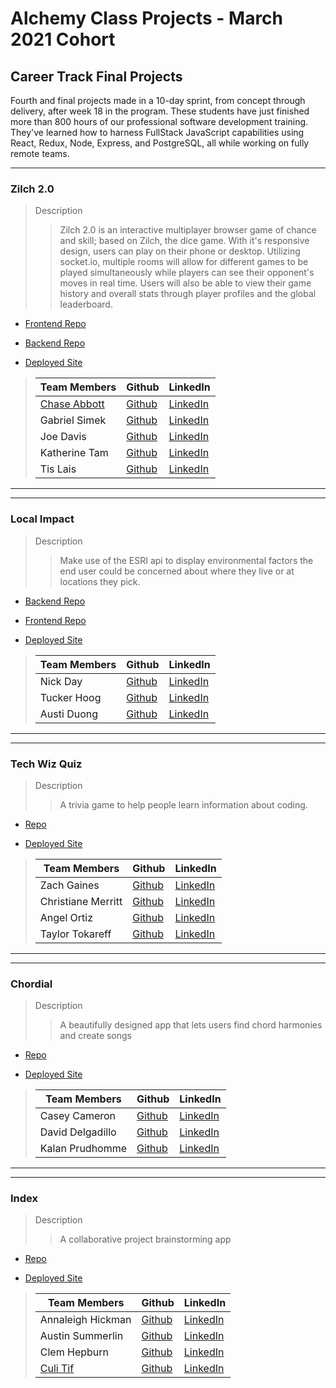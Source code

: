 # Alchemy Class Projects - March 2021 Cohort

## Career Track Final Projects

Fourth and final projects made in a 10-day sprint, from concept through delivery, after week 18 in the program.  These students have just finished more than 800 hours of our professional software development training. They've learned how to harness FullStack JavaScript capabilities using React, Redux, Node, Express, and PostgreSQL, all while working on fully remote teams.
___

### Zilch 2.0
> Description 
>> Zilch 2.0 is an interactive multiplayer browser game of chance and skill; based on Zilch, the dice game.  With it's responsive design, users can play on their phone or desktop. Utilizing socket.io, multiple rooms  will allow for different games to be played simultaneously while players can see their opponent's moves in real time. Users will also be able to view their game history and overall stats through player profiles and the global leaderboard.

* [Frontend Repo](https://github.com/etvvas/zilch-2.0-fe)
* [Backend Repo](https://github.com/etvvas/zilch-2.0-be)

* [Deployed Site](https://zilch-v2.netlify.app/)

>| Team Members  | Github  | LinkedIn  |
>|---|---|---|
>| [Chase Abbott](https://www.chasedabbott.com/) |  [Github](https://github.com/chase-abbott)  |  [LinkedIn](https://www.linkedin.com/in/chase-abbott/)   |
>| Gabriel Simek | [Github](https://github.com/gabrielsimek)   | [LinkedIn](https://www.linkedin.com/in/gabrielsimek/)  |
>| Joe Davis |  [Github](https://github.com/jdavisfsdev)  |  [LinkedIn](https://www.linkedin.com/in/joedavis-fsdev/)  |
>| Katherine Tam |  [Github](https://github.com/katherinemtam)  |  [LinkedIn](https://www.linkedin.com/in/katherinemtam/)  |
>| Tis Lais |  [Github](https://github.com/tislais)  |  [LinkedIn](https://www.linkedin.com/in/tislais/)  |

___
___

### Local Impact
> Description 
>> Make use of the ESRI api to display environmental factors the end user could be concerned about where they live or at locations they pick.

* [Backend Repo](https://github.com/AuNiTu/Backend-Impact)
* [Frontend Repo](https://github.com/AuNiTu/Local-Impact)

* [Deployed Site](https://local-impact.netlify.app/map)
 
>| Team Members  | Github  | LinkedIn  |
>|---|---|---|
>| Nick Day |  [Github](https://github.com/NickDayFSD/)  |  [LinkedIn](https://www.linkedin.com/in/nick-day-fsd/)   |
>| Tucker Hoog | [Github](https://github.com/Grahf0085)   | [LinkedIn](https://www.linkedin.com/in/tuckerhoog/)  |
>| Austi Duong |  [Github](https://github.com/austinxduong)  |  [LinkedIn](https://www.linkedin.com/in/austinxduong/)  |

___
___

### Tech Wiz Quiz
> Description 
>> A trivia game to help people learn information about coding.

* [Repo](https://github.com/techwizquiz)

* [Deployed Site](https://techwizquiz.netlify.app)

>| Team Members  | Github  | LinkedIn  |
>|---|---|---|
>| Zach Gaines |  [Github](https://github.com/ZachMGaines)  |  [LinkedIn](https://www.linkedin.com/in/zachgaines/)   |
>| Christiane Merritt | [Github](https://github.com/cmmerritt)   | [LinkedIn](https://www.linkedin.com/in/christiane-merritt/)  |
>| Angel Ortiz |  [Github](https://github.com/AngelDOrtiz)  |  [LinkedIn](https://www.linkedin.com/in/angel-ortiz/)  |
>| Taylor Tokareff |  [Github](https://github.com/taylor-tokareff)  |  [LinkedIn](www.linkedin.com/in/taylor-tokareff)  |

___
___

### Chordial
> Description 
>> A beautifully designed app that lets users find chord harmonies and create songs

* [Repo](https://github.com/Chordial-Music/Chordial-FE)

* [Deployed Site](https://chordial.netlify.app/)

>| Team Members  | Github  | LinkedIn  |
>|---|---|---|
>| Casey Cameron |  [Github](https://github.com/CaseyCameron)  |  [LinkedIn](https://www.linkedin.com/in/casey-cameron/)   |
>| David Delgadillo | [Github](https://github.com/David-Del1)   | [LinkedIn](https://www.linkedin.com/in/davidadelgadillo/)  |
>| Kalan Prudhomme |  [Github](https://github.com/prudhomk)  |  [LinkedIn](https://www.linkedin.com/in/kalanprudhomme/)  |

___
___

### Index
> Description 
>> A collaborative project brainstorming app

* [Repo](https://github.com/index-alchemy)

* [Deployed Site](https://acp-index.netlify.app/)

>| Team Members  | Github  | LinkedIn  |
>|---|---|---|
>| Annaleigh Hickman |  [Github](https://github.com/annaleighthomas)  |  [LinkedIn](https://www.linkedin.com/in/annaleighhickman/)   |
>| Austin Summerlin | [Github](https://github.com/austin-summerlin)   | [LinkedIn](https://www.linkedin.com/in/austin-summerlin/)  |
>| Clem Hepburn |  [Github](http://github.com/clemhepburn/)  |  [LinkedIn](https://www.linkedin.com/in/clemhepburn/)  |
>| [Culi Tif](https://work.culi.page/) |  [Github](https://github.com/tif-calin)  |  [LinkedIn](https://www.linkedin.com/in/tif-calin/)  |
